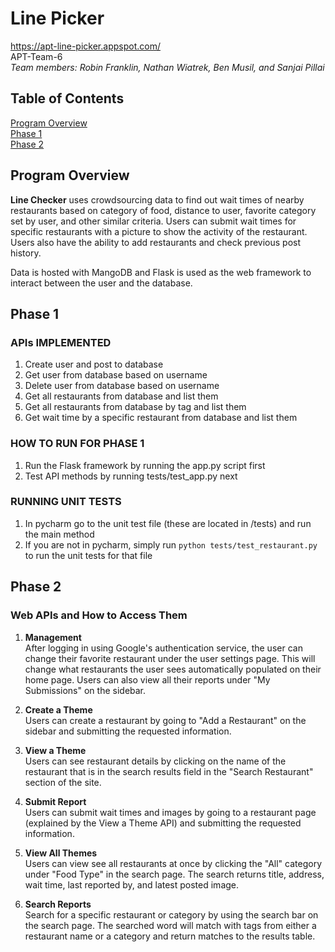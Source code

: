 # Line Picker
https://apt-line-picker.appspot.com/ <br>
APT-Team-6<br>
<i>Team members: Robin Franklin, Nathan Wiatrek, Ben Musil, and Sanjai Pillai</i>

## Table of Contents
[Program Overview](#overview)<br>
[Phase 1](#phase-1)<br>
[Phase 2](#phase-2)<br>

## <a name="overview">Program Overview</a>
<b>Line Checker</b> uses crowdsourcing data to find out wait times of nearby restaurants based on category of food,
distance to user, favorite category set by user, and other similar criteria. Users can submit wait times for specific restaurants with a picture to show the activity of the restaurant. Users also have the ability to add restaurants and check previous post history.

Data is hosted with MangoDB and Flask is used as the web framework to interact between the user and the database.

## <a name="phase-1">Phase 1</a>
### APIs IMPLEMENTED
  1) Create user and post to database
  2) Get user from database based on username
  3) Delete user from database based on username
  4) Get all restaurants from database and list them
  5) Get all restaurants from database by tag and list them
  6) Get wait time by a specific restaurant from database and list them
  
### HOW TO RUN FOR PHASE 1
  1) Run the Flask framework by running the app.py script first
  2) Test API methods by running tests/test_app.py next
  
### RUNNING UNIT TESTS
  1) In pycharm go to the unit test file (these are located in /tests) and run the main method
  2) If you are not in pycharm, simply run `python tests/test_restaurant.py` to run the unit tests for that file

## <a name="phase-2">Phase 2</a>
### Web APIs and How to Access Them
1. <b>Management</b>  
  After logging in using Google's authentication service, the user can change their favorite restaurant under the user settings             page. This will change what restaurants the user sees automatically populated on their home page. Users can also view all their reports under "My Submissions" on the sidebar.

2. <b>Create a Theme</b>  
  Users can create a restaurant by going to "Add a Restaurant" on the sidebar and submitting the requested information.
  
3. <b>View a Theme</b>  
  Users can see restaurant details by clicking on the name of the restaurant that is in the search results field in the "Search Restaurant" section of the site.
  
4. <b>Submit Report</b>  
  Users can submit wait times and images by going to a restaurant page (explained by the View a Theme API) and submitting the requested information.
  
5. <b>View All Themes</b>  
  Users can view see all restaurants at once by clicking the "All" category under "Food Type" in the search page. The search returns title, address, wait time, last reported by, and latest posted image.
  
6. <b>Search Reports</b>  
  Search for a specific restaurant or category by using the search bar on the search page. The searched word will match with tags from either a restaurant name or a category and return matches to the results table.

